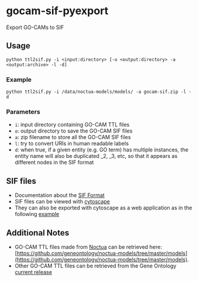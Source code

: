 # gocam-sif-pyexport
Export GO-CAMs to SIF

## Usage
```
python ttl2sif.py -i <input:directory> [-o <output:directory> -a <output:archive> -l -d]
```

### Example
```
python ttl2sif.py -i /data/noctua-models/models/ -a gocam-sif.zip -l -d
```

### Parameters
* `i`: input directory containing GO-CAM TTL files
* `o`: output directory to save the GO-CAM SIF files
* `a`: zip filename to store all the GO-CAM SIF files
* `l`: try to convert URIs in human readable labels
* `d`: when true, if a given entity (e.g. GO term) has multiple instances, the entity name will also be duplicated _2, _3, etc, so that it appears as different nodes in the SIF format

## SIF files
* Documentation about the [SIF Format](http://manual.cytoscape.org/en/stable/Supported_Network_File_Formats.html)
* SIF files can be viewed with [cytoscape](https://cytoscape.org)
* They can also be exported with cytoscape as a web application as in the following [example](http://gocams-sif.s3-website-us-west-1.amazonaws.com/#/)

## Additional Notes
* GO-CAM TTL files made from [Noctua](http://noctua.geneontology.org) can be retrieved here: [https://github.com/geneontology/noctua-models/tree/master/models](https://github.com/geneontology/noctua-models/tree/master/models).
* Other GO-CAM TTL files can be retrieved from the Gene Ontology [current release](http://current.geneontology.org/products/ttl/index.html)

